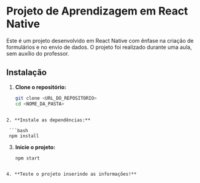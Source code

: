 # Projeto de Aprendizagem em React Native

Este é um projeto desenvolvido em React Native com ênfase na criação de formulários e no envio de dados. O projeto foi realizado durante uma aula, sem auxílio do professor.

## Instalação

1. **Clone o repositório:**

   ```bash
   git clone <URL_DO_REPOSITORIO>
   cd <NOME_DA_PASTA>
  ```

2. **Instale as dependências:**

   ```bash
   npm install
  ```

3. **Inicie o projeto:**

   ```bash
   npm start
  ```

4. **Teste o projeto inserindo as informações!**
